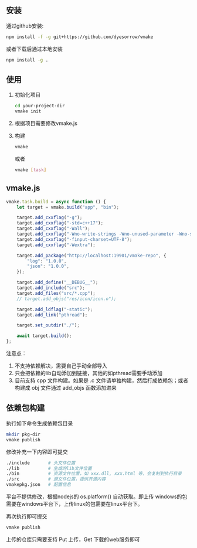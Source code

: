 
## 安装
通过github安装:
```sh
npm install -f -g git+https://github.com/dyesorrow/vmake
```
或者下载后通过本地安装
```sh
npm install -g .
```

## 使用

1. 初始化项目
    ```sh
    cd your-project-dir
    vmake init
    ```
2. 根据项目需要修改vmake.js

3. 构建
    ```sh
    vmake
    ```
    或者 
    ```sh
    vmake [task]
    ```

## vmake.js
```js
vmake.task.build = async function () {
    let target = vmake.build("app", "bin");

    target.add_cxxflag("-g");
    target.add_cxxflag("-std=c++17");
    target.add_cxxflag("-Wall");
    target.add_cxxflag("-Wno-write-strings -Wno-unused-parameter -Wno-sign-compare -Wno-format-security");
    target.add_cxxflag("-finput-charset=UTF-8");
    target.add_cxxflag("-Wextra");

    target.add_package("http://localhost:19901/vmake-repo", {
        "log": "1.0.0",
        "json": "1.0.0",
    });

    target.add_define("__DEBUG__");
    target.add_include("src");
    target.add_files("src/*.cpp");
    // target.add_objs("res/icon/icon.o");

    target.add_ldflag("-static");
    target.add_link("pthread");

    target.set_outdir("./");

    await target.build();
}; 
```

注意点：
1. 不支持依赖解决，需要自己手动全部导入
2. 只会把依赖的lib自动添加到链接，其他的如pthread需要手动添加
3. 目前支持 cpp 文件构建。如果是 .c 文件请单独构建，然后打成依赖包；或者构建成 obj 文件通过 add_objs 函数添加进来


## 依赖包构建

执行如下命令生成依赖包目录
```sh
mkdir pkg-dir
vmake publish
```

修改补充一下内容即可提交
```sh
./include       # 头文件位置
./lib           # 生成的lib文件位置
./bin           # 资源文件位置，如 xxx.dll, xxx.html 等，会复制到执行目录
./src           # 源文件位置，提供开源内容
vmakepkg.json   # 配置信息
```
平台不提供修改，根据nodejs的 os.platform() 自动获取。即上传 windows的包需要在windows平台下，上传linux的包需要在linux平台下。

再次执行即可提交
```sh
vmake publish
```

上传的仓库只需要支持 Put 上传，Get 下载的web服务即可
